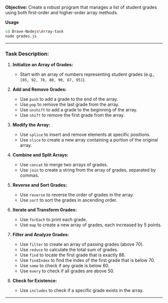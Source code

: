 **Objective:**
Create a robust program that manages a list of student grades using both first-order and higher-order array methods.

**Usage**

```bash
cd Brave-Nodejs\Array-task
node grades.js
```

---

### **Task Description:**

1. **Initialize an Array of Grades:**

   - Start with an array of numbers representing student grades (e.g., `[85, 92, 78, 88, 90, 67, 95]`).

2. **Add and Remove Grades:**

   - Use `push` to add a grade to the end of the array.
   - Use `pop` to remove the last grade from the array.
   - Use `unshift` to add a grade to the beginning of the array.
   - Use `shift` to remove the first grade from the array.

3. **Modify the Array:**

   - Use `splice` to insert and remove elements at specific positions.
   - Use `slice` to create a new array containing a portion of the original array.

4. **Combine and Split Arrays:**

   - Use `concat` to merge two arrays of grades.
   - Use `join` to create a string from the array of grades, separated by commas.

5. **Reverse and Sort Grades:**

   - Use `reverse` to reverse the order of grades in the array.
   - Use `sort` to sort the grades in ascending order.

6. **Iterate and Transform Grades:**

   - Use `forEach` to print each grade.
   - Use `map` to create a new array of grades, each increased by 5 points.

7. **Filter and Analyze Grades:**

   - Use `filter` to create an array of passing grades (above 70).
   - Use `reduce` to calculate the total sum of grades.
   - Use `find` to locate the first grade that is exactly 88.
   - Use `findIndex` to find the index of the first grade that is below 70.
   - Use `some` to check if any grade is below 60.
   - Use `every` to check if all grades are above 50.

8. **Check for Existence:**
   - Use `includes` to check if a specific grade exists in the array.

---

